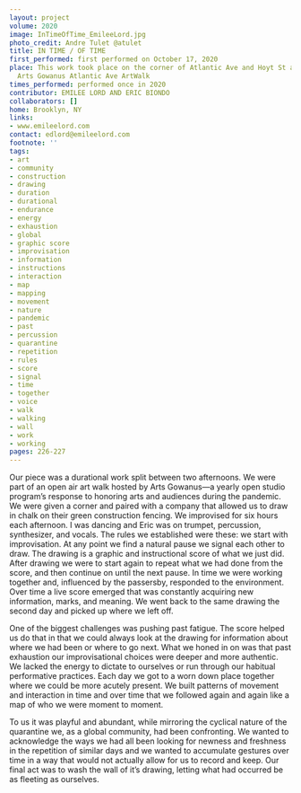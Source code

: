 ```yaml
---
layout: project
volume: 2020
image: InTimeOfTime_EmileeLord.jpg
photo_credit: Andre Tulet @atulet
title: IN TIME / OF TIME
first_performed: first performed on October 17, 2020
place: This work took place on the corner of Atlantic Ave and Hoyt St as part of the
  Arts Gowanus Atlantic Ave ArtWalk
times_performed: performed once in 2020
contributor: EMILEE LORD AND ERIC BIONDO
collaborators: []
home: Brooklyn, NY
links:
- www.emileelord.com
contact: edlord@emileelord.com
footnote: ''
tags:
- art
- community
- construction
- drawing
- duration
- durational
- endurance
- energy
- exhaustion
- global
- graphic score
- improvisation
- information
- instructions
- interaction
- map
- mapping
- movement
- nature
- pandemic
- past
- percussion
- quarantine
- repetition
- rules
- score
- signal
- time
- together
- voice
- walk
- walking
- wall
- work
- working
pages: 226-227
---
```


Our piece was a durational work split between two afternoons. We were part of an open air art walk hosted by Arts Gowanus—a yearly open studio program’s response to honoring arts and audiences during the pandemic. We were given a corner and paired with a company that allowed us to draw in chalk on their green construction fencing. We improvised for six hours each afternoon. I was dancing and Eric was on trumpet, percussion, synthesizer, and vocals. The rules we established were these: we start with improvisation. At any point we find a natural pause we signal each other to draw. The drawing is a graphic and instructional score of what we just did. After drawing we were to start again to repeat what we had done from the score, and then continue on until the next pause. In time we were working together and, influenced by the passersby, responded to the environment. Over time a live score emerged that was constantly acquiring new information, marks, and meaning. We went back to the same drawing the second day and picked up where we left off. 

One of the biggest challenges was pushing past fatigue. The score helped us do that in that we could always look at the drawing for information about where we had been or where to go next. What we honed in on was that past exhaustion our improvisational choices were deeper and more authentic. We lacked the energy to dictate to ourselves or run through our habitual performative practices. Each day we got to a worn down place together where we could be more acutely present. We built patterns of movement and interaction in time and over time that we followed again and again like a map of who we were moment to moment. 

To us it was playful and abundant, while mirroring the cyclical nature of the quarantine we, as a global community, had been confronting. We wanted to acknowledge the ways we had all been looking for newness and freshness in the repetition of similar days and we wanted to accumulate gestures over time in a way that would not actually allow for us to record and keep. Our final act was to wash the wall of it’s drawing, letting what had occurred be as fleeting as ourselves.